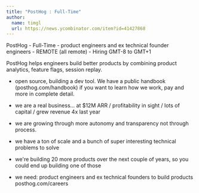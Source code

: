 ```yaml
---
title: "PostHog : Full-Time"
author:
  name: timgl
  url: https://news.ycombinator.com/item?id=41427868
---
```

PostHog - Full-Time - product engineers and ex technical founder engineers - REMOTE (all remote) - Hiring GMT-8 to GMT+1

PostHog helps engineers build better products by combining product analytics, feature flags, session replay.

* open source, building a dev tool. We have a public handbook (posthog.com&#x2F;handbook) if you want to learn how we work, pay and more in complete detail.

* we are a real business... at $12M ARR &#x2F; profitability in sight &#x2F; lots of capital &#x2F; grew revenue 4x last year

* we are growing through more autonomy and transparency not through process.

* we have a ton of scale and a bunch of super interesting technical problems to solve

* we&#x27;re building 20 more products over the next couple of years, so you could end up building one of those

* we need: product engineers and ex technical founders to build products posthog.com&#x2F;careers
